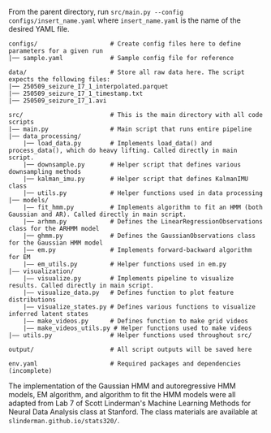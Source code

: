 From the parent directory, run ```src/main.py --config configs/insert_name.yaml``` where ```insert_name.yaml``` is the name of the desired YAML file.

```
configs/                    # Create config files here to define parameters for a given run
|── sample.yaml             # Sample config file for reference

data/                       # Store all raw data here. The script expects the following files:
|── 250509_seizure_I7_1_interpolated.parquet
|── 250509_seizure_I7_1_timestamp.txt
|── 250509_seizure_I7_1.avi

src/                        # This is the main directory with all code scripts
|—— main.py                 # Main script that runs entire pipeline
|── data_processing/
    |── load_data.py        # Implements load_data() and process_data(), which do heavy lifting. Called directly in main script.
    |── downsample.py       # Helper script that defines various downsampling methods
    |── kalman_imu.py       # Helper script that defines KalmanIMU class
    |── utils.py            # Helper functions used in data processing
|── models/
    |—— fit_hmm.py          # Implements algorithm to fit an HMM (both Gaussian and AR). Called directly in main script.
    |── arhmm.py            # Defines the LinearRegressionObservations class for the ARHMM model
    |── ghmm.py             # Defines the GaussianObservations class for the Gaussian HMM model
    |—— em.py               # Implements forward-backward algorithm for EM
    |—— em_utils.py         # Helper functions used in em.py
|—— visualization/
    |–– visualize.py        # Implements pipeline to visualize results. Called directly in main script.
    |—— visualize_data.py   # Defines function to plot feature distributions
    |–– visualize_states.py # Defines various functions to visualize inferred latent states
    |–– make_videos.py      # Defines function to make grid videos
    |–– make_videos_utils.py # Helper functions used to make videos
|–– utils.py                # Helper functions used throughout src/
     
output/                     # All script outputs will be saved here

env.yaml                    # Required packages and dependencies (incomplete) 
```

The implementation of the Gaussian HMM and autoregressive HMM models, EM algorithm, and algorithm to fit the HMM models were all adapted from Lab 7 of Scott Linderman's Machine Learning Methods for Neural Data Analysis class at Stanford. The class materials are available at ```slinderman.github.io/stats320/```.